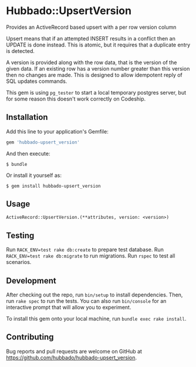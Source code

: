 # Hubbado::UpsertVersion

Provides an ActiveRecord based upsert with a per row version column

Upsert means that if an attempted INSERT results in a conflict then an UPDATE is done instead. This is atomic, but it requires that a duplicate entry is detected.

A version is provided along with the row data, that is the version of the given data. If an existing row has a version number greater than this version then no changes are made. This is designed to allow idempotent reply of SQL updates commands.

This gem is using `pg_tester` to start a local temporary postgres server, but for some reason this doesn't work correctly on Codeship.

## Installation

Add this line to your application's Gemfile:

```ruby
gem 'hubbado-upsert_version'
```

And then execute:

    $ bundle

Or install it yourself as:

    $ gem install hubbado-upsert_version

## Usage

`ActiveRecord::UpsertVersion.(**attributes, version: <version>)`

## Testing

Run `RACK_ENV=test rake db:create` to prepare test database.
Run `RACK_ENV=test rake db:migrate` to run migrations.
Run `rspec` to test all scenarios.

## Development

After checking out the repo, run `bin/setup` to install dependencies. Then, run `rake spec` to run the tests. You can also run `bin/console` for an interactive prompt that will allow you to experiment.

To install this gem onto your local machine, run `bundle exec rake install`.

## Contributing

Bug reports and pull requests are welcome on GitHub at https://github.com/hubbado/hubbado-upsert_version.
